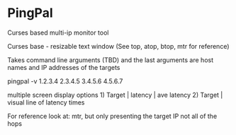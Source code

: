 # PingPal
Curses based multi-ip monitor tool

Curses base - resizable text window
(See top, atop, btop, mtr for reference)

Takes command line arguments (TBD) and the last arguments are host names and IP addresses of the targets

pingpal -v 1.2.3.4 2.3.4.5 3.4.5.6 4.5.6.7

multiple screen display options
1)
Target | latency | ave latency
2) 
Target | visual line of latency times

For reference look at: mtr, but only presenting the target IP not all of the hops


